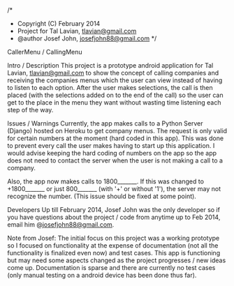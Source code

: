 /*
 * Copyright (C) February 2014
 * Project for Tal Lavian, tlavian@gmail.com
 * @author Josef John, josefjohn88@gmail.com
 */
 
CallerMenu / CallingMenu

Intro / Description
This project is a prototype android application for Tal Lavian, tlavian@gmail.com to show the 
concept of calling companies and receiving the companies menus which the user can view 
instead of having to listen to each option. 
After the user makes selections, the call is then placed (with the selections added on to 
the end of the call) so the user can get to the place in the menu they want without 
wasting time listening each step of the way.

Issues / Warnings
Currently, the app makes calls to a Python Server (Django) hosted on Heroku to get company menus.
The request is only valid for certain numbers at the moment (hard coded in this app). This was 
done to prevent every call the user makes having to start up this application. I would advise 
keeping the hard coding of numbers on the app so the app does not need to contact the server 
when the user is not making a call to a company.

Also, the app now makes calls to 1800_______. If this was changed to +1800_______ or just 
800_______ (with '+' or without '1'), the server may not recognize the number. 
(This issue should be fixed at some point).

Developers
Up till February 2014, Josef John was the only developer so if you have questions about 
the project / code from anytime up to Feb 2014, email him @josefjohn88@gmail.com.

Note from Josef:
The initial focus on this project was a working prototype so I focused on functionality at 
the expense of documentation (not all the functionality is finalized even now) and test cases.
This app is functioning but may need some aspects changed as the project progresses / new ideas 
come up. Documentation is sparse and there are currently no test cases (only manual testing on 
a android device has been done thus far).




